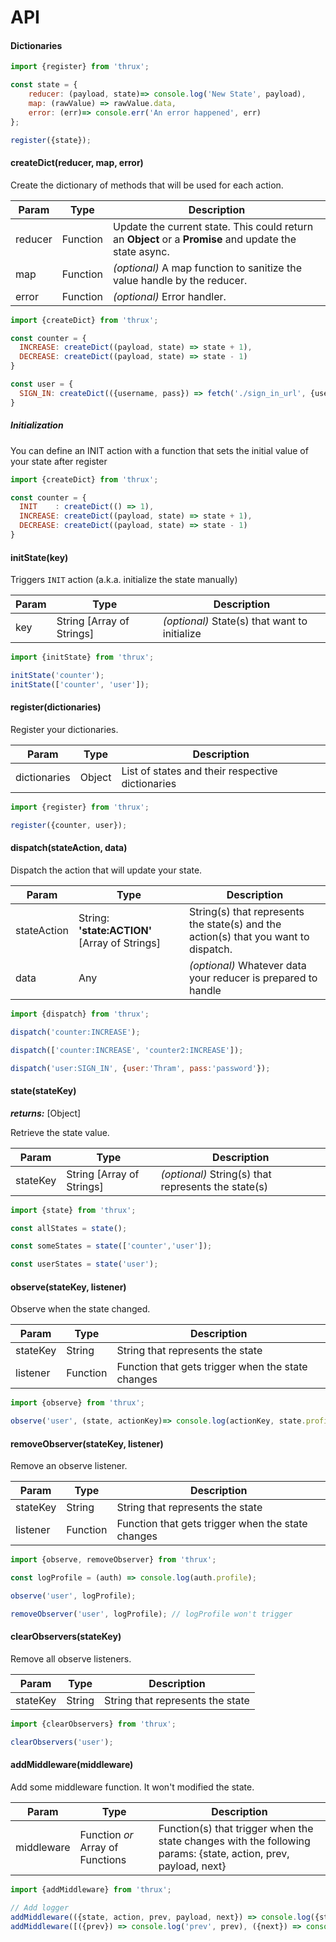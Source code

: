 # API

#### Dictionaries

```javascript
import {register} from 'thrux';

const state = {
    reducer: (payload, state)=> console.log('New State', payload), 
    map: (rawValue) => rawValue.data, 
    error: (err)=> console.err('An error happened', err)
};

register({state});
```

#### createDict(reducer, map, error)

Create the dictionary of methods that will be used for each action.

Param | Type | Description
----- | ---- | -----------
reducer | Function | Update the current state. This could return an **Object** or a **Promise** and update the state async.
map | Function | *(optional)* A map function to sanitize the value handle by the reducer.
error | Function | *(optional)* Error handler.

```javascript
import {createDict} from 'thrux';

const counter = {
  INCREASE: createDict((payload, state) => state + 1),
  DECREASE: createDict((payload, state) => state - 1)
}

const user = {
  SIGN_IN: createDict(({username, pass}) => fetch('./sign_in_url', {username, pass}), (user) => {username: user.name, pass: user.password})
}
```

##### *Initialization*

You can define an INIT action with a function that sets the initial value of your state after register

```javascript
import {createDict} from 'thrux';

const counter = {
  INIT    : createDict(() => 1),
  INCREASE: createDict((payload, state) => state + 1),
  DECREASE: createDict((payload, state) => state - 1)
}
``` 

#### initState(key)

Triggers `INIT` action (a.k.a. initialize the state manually)  

Param | Type | Description
----- | ---- | -----------
key | String [Array of Strings] | *(optional)* State(s) that want to initialize

```javascript
import {initState} from 'thrux';

initState('counter');
initState(['counter', 'user']);
```

#### register(dictionaries)

Register your dictionaries.

Param | Type | Description
----- | ---- | -----------
dictionaries | Object | List of states and their respective dictionaries

```javascript
import {register} from 'thrux';

register({counter, user});
```

#### dispatch(stateAction, data)

Dispatch the action that will update your state.

Param | Type | Description
----- | ---- | -----------
stateAction | String: **'state:ACTION'** [Array of Strings] | String(s) that represents the state(s) and the action(s) that you want to dispatch.
data | Any | *(optional)* Whatever data your reducer is prepared to handle

```javascript
import {dispatch} from 'thrux';

dispatch('counter:INCREASE');

dispatch(['counter:INCREASE', 'counter2:INCREASE']);

dispatch('user:SIGN_IN', {user:'Thram', pass:'password'});
```

#### state(stateKey)

***returns:*** [Object]

Retrieve the state value.

Param | Type | Description
----- | ---- | -----------
stateKey | String [Array of Strings] | *(optional)* String(s) that represents the state(s)

```javascript
import {state} from 'thrux';

const allStates = state();

const someStates = state(['counter','user']);

const userStates = state('user');
```

#### observe(stateKey, listener)

Observe when the state changed.

Param | Type | Description
----- | ---- | -----------
stateKey | String | String that represents the state
listener | Function | Function that gets trigger when the state changes

```javascript
import {observe} from 'thrux';

observe('user', (state, actionKey)=> console.log(actionKey, state.profile));
```

#### removeObserver(stateKey, listener)

Remove an observe listener.

Param | Type | Description
----- | ---- | -----------
stateKey | String | String that represents the state
listener | Function | Function that gets trigger when the state changes

```javascript
import {observe, removeObserver} from 'thrux';

const logProfile = (auth) => console.log(auth.profile);

observe('user', logProfile);

removeObserver('user', logProfile); // logProfile won't trigger
```

#### clearObservers(stateKey)

Remove all observe listeners.

Param | Type | Description
----- | ---- | -----------
stateKey | String | String that represents the state

```javascript
import {clearObservers} from 'thrux';

clearObservers('user');
```

#### addMiddleware(middleware)

Add some middleware function. It won't modified the state.

Param | Type | Description
----- | ---- | -----------
middleware | Function *or* Array of Functions | Function(s) that trigger when the state changes with the following params: {state, action, prev, payload, next}

```javascript
import {addMiddleware} from 'thrux';

// Add logger
addMiddleware(({state, action, prev, payload, next}) => console.log({state, action, prev, payload, next}));
addMiddleware([({prev}) => console.log('prev', prev), ({next}) => console.log('next', next)]);
```